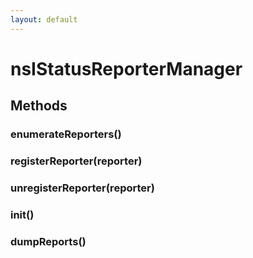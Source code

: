 ```yaml
---
layout: default
---
```


# nsIStatusReporterManager #

## Methods ##

### enumerateReporters() ###

### registerReporter(reporter) ###

### unregisterReporter(reporter) ###

### init() ###

### dumpReports() ###
